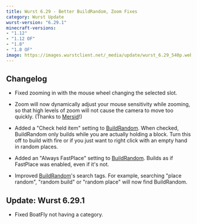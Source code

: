 ```yaml
---
title: Wurst 6.29 - Better BuildRandom, Zoom Fixes
category: Wurst Update
wurst-version: "6.29.1"
minecraft-versions:
- "1.12"
- "1.12 OF"
- "1.8"
- "1.8 OF"
image: https://images.wurstclient.net/_media/update/wurst_6.29_540p.webp
---
```

## Changelog

- Fixed zooming in with the mouse wheel changing the selected slot.

- Zoom will now dynamically adjust your mouse sensitivity while zooming, so that high levels of zoom will not cause the camera to move too quickly. (Thanks to <a href="https://github.com/Mersid" target="_blank" rel="nofollow">Mersid</a>!)

- Added a "Check held item" setting to [BuildRandom](https://wurst.wiki/buildrandom). When checked, BuildRandom only builds while you are actually holding a block. Turn this off to build with fire or if you just want to right click with an empty hand in random places.

- Added an "Always FastPlace" setting to [BuildRandom](https://wurst.wiki/buildrandom). Builds as if FastPlace was enabled, even if it's not.

- Improved [BuildRandom](https://wurst.wiki/buildrandom)'s search tags. For example, searching "place random", "random build" or "random place" will now find BuildRandom.

## Update: Wurst 6.29.1

- Fixed BoatFly not having a category.
